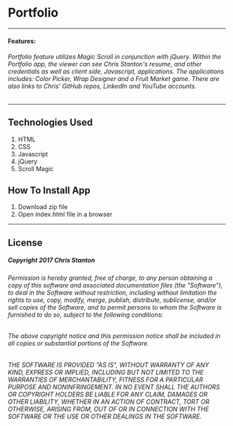 
# Portfolio

---

#### Features:

###### Portfolio feature utilizes Magic Scroll in conjunction with jQuery.  Within the Portfolio app, the viewer can see Chris Stanton's resume, and other credentials as well as client side, Javascript, applications.  The applications includes: Color Picker, Wrap Designer and a Fruit Market game.  There are also links to Chris' GitHub repos, LinkedIn and YouTube accounts.

---

## Technologies Used
  1. HTML
  2. CSS
  3. Javascript
  4. jQuery
  5. Scroll Magic


## How To Install App
  1. Download zip file
  2. Open index.html file in a browser

---

## License
##### Copyright 2017 Chris Stanton

###### Permission is hereby granted, free of charge, to any person obtaining a copy of this software and associated documentation files (the "Software"), to deal in the Software without restriction, including without limitation the rights to use, copy, modify, merge, publish, distribute, sublicense, and/or sell copies of the Software, and to permit persons to whom the Software is furnished to do so, subject to the following conditions:

###### The above copyright notice and this permission notice shall be included in all copies or substantial portions of the Software.

###### THE SOFTWARE IS PROVIDED "AS IS", WITHOUT WARRANTY OF ANY KIND, EXPRESS OR IMPLIED, INCLUDING BUT NOT LIMITED TO THE WARRANTIES OF MERCHANTABILITY, FITNESS FOR A PARTICULAR PURPOSE AND NONINFRINGEMENT. IN NO EVENT SHALL THE AUTHORS OR COPYRIGHT HOLDERS BE LIABLE FOR ANY CLAIM, DAMAGES OR OTHER LIABILITY, WHETHER IN AN ACTION OF CONTRACT, TORT OR OTHERWISE, ARISING FROM, OUT OF OR IN CONNECTION WITH THE SOFTWARE OR THE USE OR OTHER DEALINGS IN THE SOFTWARE.
